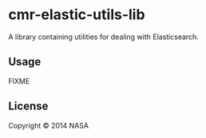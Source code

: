 # cmr-elastic-utils-lib

A library containing utilities for dealing with Elasticsearch.

## Usage

FIXME

## License

Copyright © 2014 NASA
